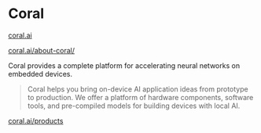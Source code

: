 # Coral

[coral.ai](https://coral.ai/)

[coral.ai/about-coral/](https://coral.ai/about-coral/)

Coral provides a complete platform for accelerating neural networks on embedded devices.

> Coral helps you bring on-device AI application ideas from prototype to production. We offer a platform of hardware components, software tools, and pre-compiled models for building devices with local AI.

[coral.ai/products](https://coral.ai/products/)